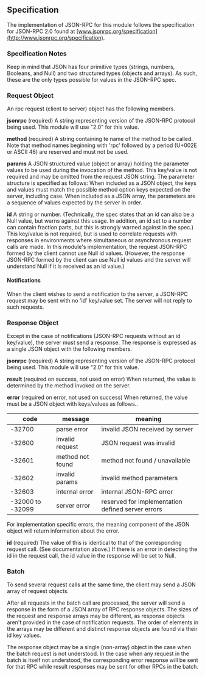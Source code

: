 
Specification
-------------

The implementation of JSON-RPC for this module follows the specification for JSON-RPC 2.0 found at
[www.jsonrpc.org/specification](http://www.jsonrpc.org/specification).


### Specification Notes

Keep in mind that JSON has four primitive types (strings, numbers, Booleans, and Null) and two
structured types (objects and arrays). As such, these are the only types possible for values in the
JSON-RPC spec.

### Request Object

An rpc request (client to server) object has the following members.

**jsonrpc** (required) A string representing version of the JSON-RPC protocol being used. This
module will use "2.0" for this value.

**method** (required) A string containing te name of the method to be called. Note that method names
beginning with 'rpc' followed by a period (U+002E or ASCII 46) are reserved and must not be used.

**params** A JSON structured value (object or array) holding the parameter values to be used during
the invocation of the method. This key/value is not required and may be omitted from the request
JSON string. The parameter structure is specified as follows: When included as a JSON object, the
keys and values must match the possible method option keys expected on the server, including case.
When included as a JSON array, the parameters are a sequence of values expected by the server in
order.

**id** A string or number. (Technically, the spec states that an id can also be a Null value, but
warns against this usage. In addition, an id set to a number can contain fraction parts, but this is
strongly warned against in the spec.) This key/value is not required, but is used to correlate
requests with responses in environments where simultaneous or asynchronous request calls are made.
In this module's implementation, the request JSON-RPC formed by the client cannot use Null id
values. (However, the response JSON-RPC formed by the client can use Null id values and the server
will understand Null if it is received as an id value.)

#### Notifications

When the client wishes to send a notification to the server, a JSON-RPC request may be sent with no
'id' key/value set. The server will not reply to such requests.

### Response Object

Except in the case of notifications (JSON-RPC requests without an id key/value), the server must
send a response. The response is expressed as a single JSON object with the following members.

**jsonrpc** (required) A string representing version of the JSON-RPC protocol being used. This
module will use "2.0" for this value.

**result** (required on success, not used on error) When returned, the value is determined by the
method invoked on the server.

**error** (required on error, not used on success) When returned, the value must be a JSON object
with keys/values as follows..

| **code**         | **message**      | **meaning**                                       |
| ---------------- | ---------------- | ------------------------------------------------- |
| -32700           | parse error      | invalid JSON received by server                   |
| -32600           | invalid request  | JSON request was invalid                          |
| -32601           | method not found | method not found / unavailable                    |
| -32602           | invalid params   | invalid method parameters                         |
| -32603           | internal error   | internal JSON-RPC error                           |
| -32000 to -32099 | server error     | reserved for implementation defined server errors |

For implementation specific errors, the meaning component of the JSON object will return information
about the error.

**id** (required) The value of this is identical to that of the corresponding request call. (See
documentation above.) If there is an error in detecting the id in the request call, the id value in
the response will be set to Null.

### Batch

To send several request calls at the same time, the client may send a JSON array of request objects.

After all requests in the batch call are processed, the server will send a response in the form of a
JSON array of RPC response objects. The sizes of the request and response arrays may be different,
as response objects aren't provided in the case of notification requests. The order of elements in
the arrays may be different and distinct response objects are found via their id key values.

The response object may be a single (non-array) object in the case when the batch request is not
understood. In the case when any request in the batch is itself not understood, the corresponding
error response will be sent for that RPC while result responses may be sent for other RPCs in the
batch.




